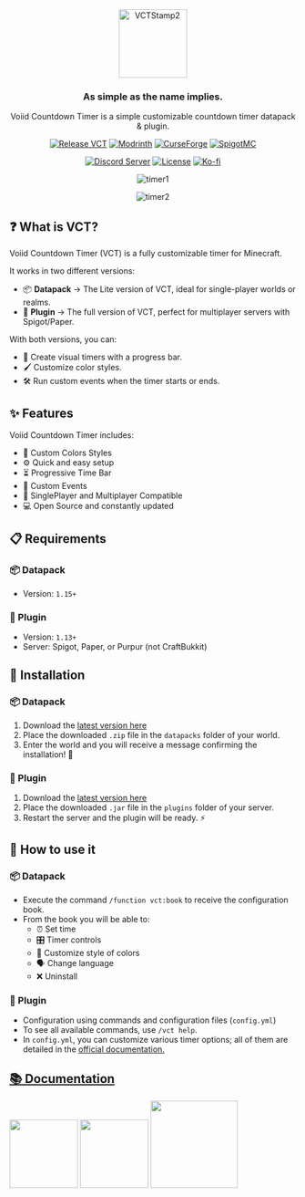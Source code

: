 <div align="center">

<img src="https://github.com/user-attachments/assets/31ffc42e-ac93-4b74-8855-ed896ae12e5d" alt="VCTStamp2" height="120"/>

### As simple as the name implies.
Voiid Countdown Timer is a simple customizable countdown timer datapack & plugin.

[![Release VCT](https://img.shields.io/github/v/release/Voiid-Studios/voiidcountdown?style=flat&logo=github&label=Release&color=fe50dc "View the latest release")](https://github.com/Voiid-Studios/voiidcountdown/releases)
[![Modrinth](https://img.shields.io/modrinth/dt/N6N9gUha?style=flat&logo=modrinth&label=Modrinth&color=%2300AF5C "View Modrinth page")](https://modrinth.com/datapack/voiid-countdown-timer)
[![CurseForge](https://img.shields.io/curseforge/dt/1145327?style=flat&logo=curseforge&label=CurseForge&color=F16436 "View CurseForge page")](https://curseforge.com/minecraft/data-packs/vct-voiid-countdown-timer/)
[![SpigotMC](https://img.shields.io/spiget/downloads/127616?style=flat&logo=spigotmc&logoColor=ffd000&label=SpigotMC&color=ffd000 "View SpigotMC page")](https://www.spigotmc.org/resources/voiid-countdown-timer.127616/)

[![Discord Server](https://img.shields.io/badge/Discord-5865F2?style=for-the-badge&logo=discord&logoColor=white "Join to the Voiid Studios Discord server")](https://discord.gg/qkfxbDgdJZ)
[![License](https://img.shields.io/badge/license-example?style=for-the-badge&label=Voiid%20Studios&color=ffffff "View the Voiid Studios public license")](https://github.com/Voiid-Studios/voiidstudios/blob/main/LICENSE.md)
[![Ko-fi](https://img.shields.io/badge/Kofi-ff6433?logo=kofi&logoColor=fff&style=for-the-badge "Support us on Ko-fi!")](https://api.maxxvoiid.space/kofi)

![timer1](https://github.com/user-attachments/assets/d0181bbf-06ba-4d74-824e-8849eb49701f)

![timer2](https://github.com/user-attachments/assets/2287f6c8-72bb-48c1-a36f-be2625913a3d)

</div>

## ❓ What is VCT?
Voiid Countdown Timer (VCT) is a fully customizable timer for Minecraft.

It works in two different versions:
- 📦 **Datapack** → The Lite version of VCT, ideal for single-player worlds or realms.
- 🔌 **Plugin** → The full version of VCT, perfect for multiplayer servers with Spigot/Paper.
  
With both versions, you can:
- 🎨 Create visual timers with a progress bar.
- 🖌️ Customize color styles.
- 🛠️ Run custom events when the timer starts or ends.

## ✨ Features
Voiid Countdown Timer includes:
- 🎨 Custom Colors Styles
- ⚙️ Quick and easy setup
- ⏳ Progressive Time Bar
- 🎈 Custom Events
- 👥 SinglePlayer and Multiplayer Compatible
- 💻 Open Source and constantly updated

## 📋 Requirements
### 📦 Datapack
- Version: `1.15+`
  
### 🔌 Plugin
- Version: `1.13+`
- Server: Spigot, Paper, or Purpur (not CraftBukkit)

## 🚀 Installation
### 📦 Datapack
1. Download the [latest version here](https://modrinth.com/datapack/voiid-countdown-timer/versions?c=release&l=datapack)
2. Place the downloaded `.zip` file in the `datapacks` folder of your world.
3. Enter the world and you will receive a message confirming the installation! 🎉

### 🔌 Plugin
1. Download the [latest version here](https://modrinth.com/datapack/voiid-countdown-timer/versions?c=release&l=spigot)
2. Place the downloaded `.jar` file in the `plugins` folder of your server.
3. Restart the server and the plugin will be ready. ⚡

## 📖 How to use it
### 📦 Datapack
- Execute the command `/function vct:book` to receive the configuration book.
- From the book you will be able to:
  - ⏰ Set time
  - 🎛️ Timer controls
  - 🌈 Customize style of colors
  - 🗣️ Change language
  - ❌ Uninstall
 
### 🔌 Plugin
- Configuration using commands and configuration files (`config.yml`)
- To see all available commands, use `/vct help`.
- In `config.yml`, you can customize various timer options; all of them are detailed in the [official documentation.](https://voiidstudios.gitbook.io/vct/)

## [📚 Documentation](https://voiidstudios.gitbook.io/vct/)

<a href="https://api.maxxvoiid.space/kofi" target="_blank" rel="noopener noreferrer"><img src="https://github.com/user-attachments/assets/19d69e0d-1e31-450f-aa13-835cc22c93de" height="120px"></img></a>
<a href="https://maxxvoiid.space" target="_blank" rel="noopener noreferrer"><img src="https://github.com/user-attachments/assets/32d8ca57-5185-46e2-b8f6-d60354408a38" height="120px"></img></a>
<img src="https://github.com/user-attachments/assets/ec59134e-064f-4f7c-9a36-ff38815e2a9b" height="153px"/>
